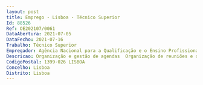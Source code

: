 ```yaml
--- 
layout: post
title: Emprego - Lisboa - Técnico Superior
Id: 88526
Ref: OE202107/0061
DataAbertura: 2021-07-05
DataFecho: 2021-07-16
Trabalho: Técnico Superior
Empregador: Agência Nacional para a Qualificação e o Ensino Profissional, I.P.
Descricao: Organização e gestão de agendas  Organização de reuniões e deslocações  Atendimento de chamadas internas e externas efetuando a sua filtragem e encaminhamento  Redação de ofícios, memorandos e outros textos  Seleção de correspondência e mails internos e externos e encaminhamento para os respetivos interlocutores, efetuando o respetivo registo em suporte informático  Organização de informação, elaboração de documentação e constituição de dossiers necessários à atividade a desenvolver pelo Departamento  Manutenção de um arquivo organizado da documentação relevante  Gestão e atualização de bases de dados.
CodigoPostal: 1399-026 LISBOA
Concelho: Lisboa
Distrito: Lisboa
--- 
```

